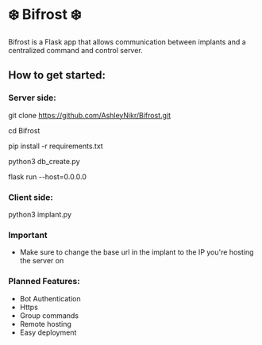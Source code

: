 # ❄️ Bifrost ❄️

Bifrost is a Flask app that allows communication between implants and a centralized command
and control server.

## How to get started:

### Server side:

git clone https://github.com/AshleyNikr/Bifrost.git

cd Bifrost

pip install -r requirements.txt

python3 db_create.py

flask run --host=0.0.0.0

### Client side:

python3 implant.py

### Important

- Make sure to change the base url in the implant to the IP you're hosting
the server on

### Planned Features:

- Bot Authentication
- Https
- Group commands
- Remote hosting
- Easy deployment


